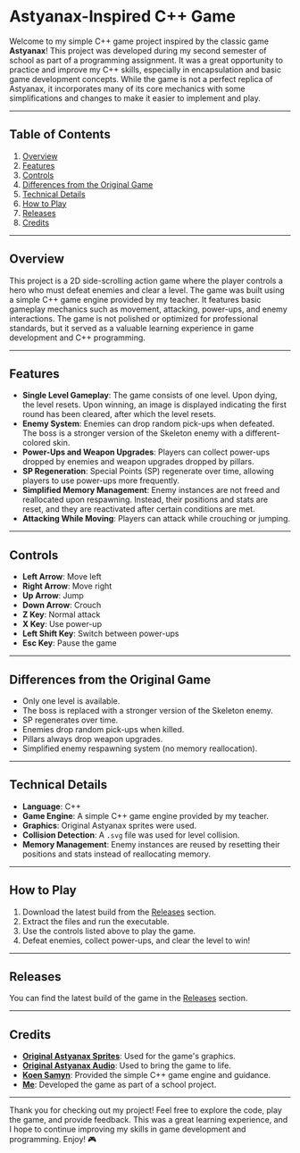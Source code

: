 # Astyanax-Inspired C++ Game

Welcome to my simple C++ game project inspired by the classic game **Astyanax**! This project was developed during my second semester of school as part of a programming assignment. It was a great opportunity to practice and improve my C++ skills, especially in encapsulation and basic game development concepts. While the game is not a perfect replica of Astyanax, it incorporates many of its core mechanics with some simplifications and changes to make it easier to implement and play.

---

## Table of Contents
1. [Overview](#overview)
2. [Features](#features)
3. [Controls](#controls)
4. [Differences from the Original Game](#differences-from-the-original-game)
5. [Technical Details](#technical-details)
6. [How to Play](#how-to-play)
7. [Releases](#releases)
8. [Credits](#credits)

---

## Overview
This project is a 2D side-scrolling action game where the player controls a hero who must defeat enemies and clear a level. The game was built using a simple C++ game engine provided by my teacher. It features basic gameplay mechanics such as movement, attacking, power-ups, and enemy interactions. The game is not polished or optimized for professional standards, but it served as a valuable learning experience in game development and C++ programming.

---

## Features
- **Single Level Gameplay**: The game consists of one level. Upon dying, the level resets. Upon winning, an image is displayed indicating the first round has been cleared, after which the level resets.
- **Enemy System**: Enemies can drop random pick-ups when defeated. The boss is a stronger version of the Skeleton enemy with a different-colored skin.
- **Power-Ups and Weapon Upgrades**: Players can collect power-ups dropped by enemies and weapon upgrades dropped by pillars.
- **SP Regeneration**: Special Points (SP) regenerate over time, allowing players to use power-ups more frequently.
- **Simplified Memory Management**: Enemy instances are not freed and reallocated upon respawning. Instead, their positions and stats are reset, and they are reactivated after certain conditions are met.
- **Attacking While Moving**: Players can attack while crouching or jumping.

---

## Controls
- **Left Arrow**: Move left
- **Right Arrow**: Move right
- **Up Arrow**: Jump
- **Down Arrow**: Crouch
- **Z Key**: Normal attack
- **X Key**: Use power-up
- **Left Shift Key**: Switch between power-ups
- **Esc Key**: Pause the game

---

## Differences from the Original Game
- Only one level is available.
- The boss is replaced with a stronger version of the Skeleton enemy.
- SP regenerates over time.
- Enemies drop random pick-ups when killed.
- Pillars always drop weapon upgrades.
- Simplified enemy respawning system (no memory reallocation).

---

## Technical Details
- **Language**: C++
- **Game Engine**: A simple C++ game engine provided by my teacher.
- **Graphics**: Original Astyanax sprites were used.
- **Collision Detection**: A `.svg` file was used for level collision.
- **Memory Management**: Enemy instances are reused by resetting their positions and stats instead of reallocating memory.

---

## How to Play
1. Download the latest build from the [Releases](#releases) section.
2. Extract the files and run the executable.
3. Use the controls listed above to play the game.
4. Defeat enemies, collect power-ups, and clear the level to win!

---

## Releases
You can find the latest build of the game in the [Releases](https://github.com/Juddy2403/Astyanax/releases) section. 

---

## Credits
- [**Original Astyanax Sprites**](https://www.spriters-resource.com/nes/astyanax/): Used for the game's graphics.
- [**Original Astyanax Audio**](https://downloads.khinsider.com/game-soundtracks/album/astyanax-nes): Used to bring the game to life.
- [**Koen Samyn**](https://www.linkedin.com/in/koen-samyn-1652235/): Provided the simple C++ game engine and guidance. 
- [**Me**](https://www.linkedin.com/in/ioana-raileanu-147725252/): Developed the game as part of a school project.

---

Thank you for checking out my project! Feel free to explore the code, play the game, and provide feedback. This was a great learning experience, and I hope to continue improving my skills in game development and programming. Enjoy! 🎮
